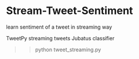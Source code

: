 # Stream-Tweet-Sentiment
learn sentiment of a tweet in streaming way

TweetPy streaming tweets
Jubatus classifier

>> python tweet_streaming.py
